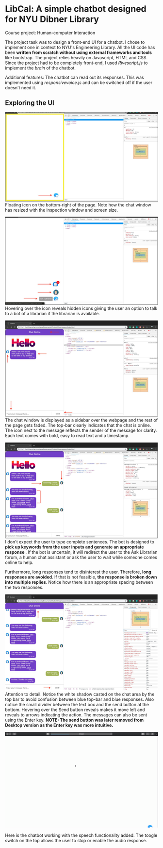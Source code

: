 # LibCal: A simple chatbot designed for NYU Dibner Library
Course project: Human-computer Interaction

The project task was to design a front-end UI for a chatbot. I chose to implement one in context to NYU's Engineering Library. All the UI code has been <b> written from scratch without using external frameworks and tools </b> like bootstrap. The project relies heavily on Javascript, HTML and CSS. Since the project had to be completely front-end, I used <i>Rivescript.js</i> to implement the <i> brain </i> of the chatbot.

Additional features: The chatbot can read out its responses. This was implemented using <i> responsivevoice.js </i> and can be switched off if the user doesn't need it. 


## Exploring the UI

![Floating icon](https://github.com/harmanchawla/LibCal/blob/master/Report/UI%20Explained/Image%201.png)
Floating icon on the bottom-right of the page. Note how the chat window has resized with the inspection window and screen size. 


![Hover over the icon](https://github.com/harmanchawla/LibCal/blob/master/Report/UI%20Explained/Image%202.png)
Hovering over the icon reveals hidden icons giving the user an option to talk to a bot of a librarian if the librarian is available.


![Initial chat](https://github.com/harmanchawla/LibCal/blob/master/Report/UI%20Explained/Image%203.png)
The chat window is displayed as a sidebar over the webpage and the rest of the page gets faded. The top-bar clearly indicates that the chat is online. The icon next to the message reflects the sender of the message for clarity. Each text comes with bold, easy to read text and a timestamp. 


![Sample chat](https://github.com/harmanchawla/LibCal/blob/master/Report/UI%20Explained/Image%204.png)
I don't expect the user to type complete sentences. The bot is designed to <b> pick up keywords from the user inputs and generate an appropriate response </b>. If the bot is uncertain, it will redirect the user to the Ask Librarian forum, a human chat assistant or ask the user to wait while someone comes online to help. 

Furthermore, long responses tend to disinterest the user. Therefore, <b>long responses are avoided</b>. If that is not feasible, <b>the response is broken down into multiple replies</b>. Notice how there is an appropriate spacing between the two responses. 


![Attention to detail](https://github.com/harmanchawla/LibCal/blob/master/Report/UI%20Explained/Image%205.png)
Attention to detail. Notice the white shadow casted on the chat area by the top bar to avoid confusion between blue top-bar and blue responses. Also notice the small divider between the text box and the send button at the bottom. Hovering over the Send button reveals makes it move left and reveals to arrows indicating the action. The messages can also be sent using the Enter key. <b>NOTE: The send button was later removed from Desktop version as the Enter key was more intuitive. </b>



![Demo](https://github.com/harmanchawla/LibCal/blob/master/Report/UI%20Explained/UI-Vocal.gif)

Here is the chatbot working with the speech functionality added. The toogle switch on the top allows the user to stop or enable the audio response. 

